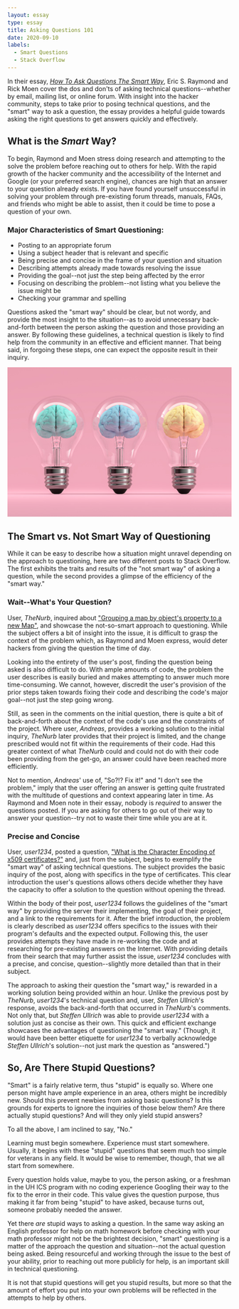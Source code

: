 ```yaml
---
layout: essay
type: essay
title: Asking Questions 101
date: 2020-09-10
labels:
  - Smart Questions
  - Stack Overflow
---
```


In their essay, [*How To Ask Questions The Smart Way*](http://www.catb.org/esr/faqs/smart-questions.html), Eric S. Raymond and Rick Moen cover the dos and don'ts of asking technical questions--whether by email, mailing list, or online forum. With insight into the hacker community, steps to take prior to posing technical questions, and the "smart" way to ask a question, the essay provides a helpful guide towards asking the right questions to get answers quickly and effectively.

## What is the *Smart* Way?

To begin, Raymond and Moen stress doing research and attempting to the solve the problem before reaching out to others for help. With the rapid growth of the hacker community and the accessibility of the Internet and Google (or your preferred search engine), chances are high that an answer to your question already exists. If you have found yourself unsuccessful in solving your problem through pre-existing forum threads, manuals, FAQs, and friends who might be able to assist, then it could be time to pose a question of your own.

### Major Characteristics of Smart Questioning:
  - Posting to an appropriate forum
  - Using a subject header that is relevant and specific
  - Being precise and concise in the frame of your question and situation
  - Describing attempts already made towards resolving the issue
  - Providing the goal--not just the step being affected by the error
  - Focusing on describing the problem--not listing what you believe the issue might be
  - Checking your grammar and spelling

Questions asked the "smart way" should be clear, but not wordy, and provide the most insight to the situation--as to avoid unnecessary back-and-forth between the person asking the question and those providing an answer. By following these guidelines, a technical question is likely to find help from the community in an effective and efficient manner. That being said, in forgoing these steps, one can expect the opposite result in their inquiry.

<img class="ui large right floated rounded image" src="../images/brain.jpg">

## The Smart vs. Not Smart Way of Questioning

While it can be easy to describe how a situation might unravel depending on the approach to questioning, here are two different posts to Stack Overflow. The first exhibits the traits and results of the "not smart way" of asking a question, while the second provides a glimpse of the efficiency of the "smart way."

### Wait--What's Your Question?

User, *TheNurb*, inquired about ["Grouping a map by object's property to a new Map"](https://stackoverflow.com/questions/63837641/grouping-a-map-by-objects-property-to-a-new-map), and showcase the not-so-smart approach to questioning. While the subject offers a bit of insight into the issue, it is difficult to grasp the context of the problem which, as Raymond and Moen express, would deter hackers from giving the question the time of day.

Looking into the entirety of the user's post, finding the question being asked is also difficult to do. With ample amounts of code, the problem the user describes is easily buried and makes attempting to answer much more time-consuming. We cannot, however, discredit the user's provision of the prior steps taken towards fixing their code and describing the code's major goal--not just the step going wrong.

Still, as seen in the comments on the initial question, there is quite a bit of back-and-forth about the context of the code's use and the constraints of the project. Where user, *Andreas*, provides a working solution to the initial inquiry, *TheNurb* later provides that their project is limited, and the change prescribed would not fit within the requirements of their code. Had this greater context of what *TheNurb* could and could not do with their code been providing from the get-go, an answer could have been reached more efficiently.

Not to mention, *Andreas*' use of, "So?!? Fix it!" and "I don't see the problem," imply that the user offering an answer is getting quite frustrated with the multitude of questions and context appearing later in time. As Raymond and Moen note in their essay, nobody is *required* to answer the questions posted. If you are asking for others to go out of their way to answer your question--try not to waste their time while you are at it.

### Precise and Concise

User, *user1234*, posted a question, ["What is the Character Encoding of x509 certificates?"](https://stackoverflow.com/questions/63824786/what-is-the-character-encoding-of-x509-certificates) and, just from the subject, begins to exemplify the "smart way" of asking technical questions. The subject provides the basic inquiry of the post, along with specifics in the type of certificates. This clear introduction the user's questions allows others decide whether they have the capacity to offer a solution to the question without opening the thread.

Within the body of their post, *user1234* follows the guidelines of the "smart way" by providing the server their implementing, the goal of their project, and a link to the requirements for it. After the brief introduction, the problem is clearly described as *user1234* offers specifics to the issues with their program's defaults and the expected output. Following this, the user provides attempts they have made in re-working the code and at researching for pre-existing answers on the Internet. With providing details from their search that may further assist the issue, *user1234* concludes with a precise, and concise, question--slightly more detailed than that in their subject.

The approach to asking their question the "smart way," is rewarded in a working solution being provided within an hour. Unlike the previous post by *TheNurb*, *user1234*'s technical question and, user, *Steffen Ullrich*'s response, avoids the back-and-forth that occurred in *TheNurb*'s comments. Not only that, but *Steffen Ullrich* was able to provide *user1234* with a solution just as concise as their own. This quick and efficient exchange showcases the advantages of questioning the "smart way." (Though, it would have been better etiquette for *user1234* to verbally acknowledge *Steffen Ullrich*'s solution--not just mark the question as "answered.")

## So, Are There Stupid Questions?

"Smart" is a fairly relative term, thus "stupid" is equally so. Where one person might have ample experience in an area, others might be incredibly new. Should this prevent newbies from asking basic questions? Is this grounds for experts to ignore the inquiries of those below them? Are there actually stupid questions? And will they only yield stupid answers?

To all the above, I am inclined to say, "No."

Learning must begin somewhere. Experience must start somewhere. Usually, it begins with these "stupid" questions that seem much too simple for veterans in any field. It would be wise to remember, though, that we all start from somewhere.

Every question holds value, maybe to you, the person asking, or a freshman in the UH ICS program with no coding experience Googling their way to the fix to the error in their code. This value gives the question purpose, thus making it far from being "stupid" to have asked, because turns out, someone probably needed the answer.

Yet there *are* stupid ways to asking a question. In the same way asking an English professor for help on math homework before checking with your math professor might not be the brightest decision, "smart" questioning is a matter of the approach the question and situation--not the actual question being asked. Being resourceful and working through the issue to the best of your ability, prior to reaching out more publicly for help, is an important skill in technical questioning.

It is not that stupid questions will get you stupid results, but more so that the amount of effort you put into your own problems will be reflected in the attempts to help by others.
